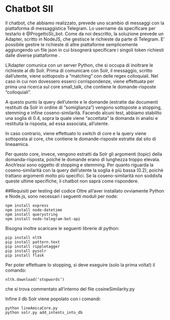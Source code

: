 # Chatbot SII

Il chatbot, che abbiamo realizzato, prevede uno scambio di messaggi con la piattaforma di messaggistica Telegram. Lo username da specificare per testarlo è @ProgettoSii_bot.
Come da noi descritto, la soluzione prevede un Adapter, scritto in NodeJS, che gestisce le richieste da parte di Telegram. E’ possibile gestire le richieste di altre piattaforme semplicemente aggiungendo un file json in cui bisognerà specificare i singoli token richiesti dalle diverse piattaforme .

L’Adapter comunica con un server Python, che si occupa di inoltrare le richieste al db Solr. 
Prima di comunicare con Solr, il messaggio, scritto dall’utente, viene sottoposto a “matching” con delle regex colloquiali. Nel caso in cui non dovessero esserci corrispondenze, viene effettuata per prima una ricerca sul core  small_talk, che contiene le domande-risposte “colloquiali”.

A questo punto la query dell’utente e le domande (estratte dai documenti restituiti da Solr in ordine di “somiglianza”) vengono sottoposte a stopping, stemming e infine coseno-similarità. Facendo alcuni test, abbiamo stabilito una soglia di 0.4, sopra la quale viene “accettata” la domanda in analisi e restituita la risposta, ad essa associata, all’utente.

In caso contrario, viene effettuato lo switch di core e la query viene sottoposta al core, che contiene le domande-risposte estratte dal sito di lineaamica.

Per questo core, invece, vengono estratti da Solr gli argomenti (topic) della domanda-risposta, poiché le domande erano di lunghezza troppo elevata. Anch’essi sono oggetto di stopping e stemming. Per quanto riguarda la coseno-similarità con la query dell’utente la soglia è più bassa (0.2), poichè trattano argomenti molto più specifici. 
Se la coseno-similarità non soddisfa queste ultime specifiche, il chatbot non saprà come rispondere. 


##Requisiti per testing del codice
Oltre all’aver installato ovviamente Python e Node.js, sono necessari i seguenti moduli per node:

```
npm install express
npm install node-datetime
npm install querystring
npm install node-telegram-bot-api
```

Bisogna inoltre scaricare le seguenti librerie di python:
```
pip install nltk
pip install pattern.text
pip install rippletagger
pip install pysolr
pip install flask
```

Per poter effettuare lo stopping, si deve eseguire (solo la prima volta!) il comando:
```
nltk.download(‘stopwords’)
```
che si trova commentato all’interno del file cosineSimilarity.py





Infine il db Solr viene popolato con i comandi:

```
python lineAmicaCore.py
python solr.py add_intents_into_db
```
